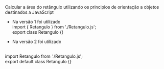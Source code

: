  Calcular a área do retângulo utilizando os principios de orientação a objetos destinados a JavaScript
- Na versão 1 foi utilizado <br>
import { Retangulo } from './Retangulo.js'; <br>
export class Retangulo {}

- Na versão 2 foi utilizado
<br>
import Retangulo from './Retangulo.js';
<br>
export default class Retangulo {}
